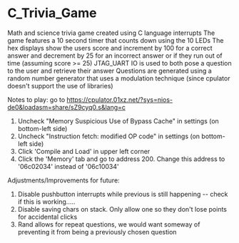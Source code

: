 # C_Trivia_Game
Math and science trivia game created using C language interrupts
The game features a 10 second timer that counts down using the 10 LEDs
The hex displays show the users score and increment by 100 for a correct answer and decrement by 25 for an incorrect answer or if they run out of time (assuming score >= 25)
JTAG_UART IO is used to both pose a question to the user and retrieve their answer
Questions are generated using a random number generator that uses a modulation technique (since cpulator doesn't support the use of libraries)

Notes to play: go to https://cpulator.01xz.net/?sys=nios-de0&loadasm=share/sZ9cyq0.s&lang=c
1. Uncheck "Memory Suspicious Use of Bypass Cache" in settings (on bottom-left side)
2. Uncheck "Instruction fetch: modified OP code" in settings (on bottom-left side)
3. Click 'Compile and Load' in upper left corner
4. Click the 'Memory' tab and go to address 200. Change this address to '06c02034' instead of '06c10034'

Adjustments/Improvements for future: 
1. Disable pushbutton interrupts while previous is still happening -- check if this is working.....
2. Disable saving chars on stack. Only allow one so they don't lose points for accidental clicks
3. Rand allows for repeat questions, we would want someway of preventing it from being a previously chosen question 

